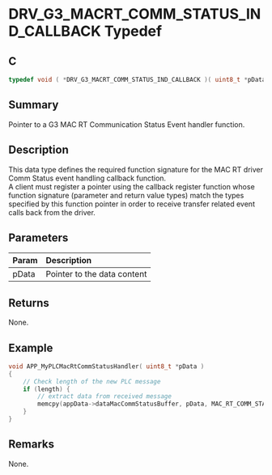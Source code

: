 # DRV_G3_MACRT_COMM_STATUS_IND_CALLBACK Typedef

## C

```c
typedef void ( *DRV_G3_MACRT_COMM_STATUS_IND_CALLBACK )( uint8_t *pData );

```

## Summary

Pointer to a G3 MAC RT Communication Status Event handler function.

## Description

This data type defines the required function signature for the MAC RT driver Comm Status event handling callback function.   
A client must register a pointer using the callback register function whose function signature (parameter and return value types) match the types specified by this function pointer in order to receive transfer related event calls back from the driver.

## Parameters

| Param | Description |
|:----- |:----------- |
| pData | Pointer to the data content |

## Returns

None.  

## Example

```c
void APP_MyPLCMacRtCommStatusHandler( uint8_t *pData )
{
    // Check length of the new PLC message
    if (length) {
        // extract data from received message
        memcpy(appData->dataMacCommStatusBuffer, pData, MAC_RT_COMM_STATUS_SIZE));
    }
}
```

## Remarks

None.


